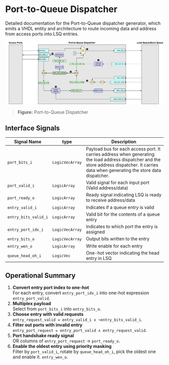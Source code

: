 # Port-to-Queue Dispatcher

Detailed documentation for the Port-to-Queue dispatcher generator, which emits a VHDL entity and architecture to route incoming data and address from access ports into LSQ entries.

![Port-to-Queue Dispatcher](./figs/port_to_queue.png)
> **Figure:** Port-to-Queue Dispatcher

## Interface Signals

| Signal Name          | type                | Description     |
| -------------------- | ------------------- | --------------- |
| `port_bits_i`        | `LogicVecArray`     | Payload bus for each access port. It carries address when generating the load address dispatcher and the store address dispatcher. It carries data when generating the store data dispatcher.|
| `port_valid_i`       | `LogicArray`        | Valid signal for each input port (Valid address/data) |
| `port_ready_o`       | `LogicArray`        | Ready signal indicating LSQ is ready to receive address/data |
| `entry_valid_i`      | `LogicArray`        | Indicates if a queue entry is valid  |
| `entry_bits_valid_i` | `LogicArray`        | Valid bit for the contents of a queue entry|
| `entry_port_idx_i`   | `LogicVecArray`     | Indicates to which port the entry is assigned|
| `entry_bits_o`       | `LogicVecArray`     | Output bits written to the entry   |
| `entry_wen_o`        | `LogicArray`        | Write enable for each entry   |
| `queue_head_oh_i`    | `LogicVec`          | One-hot vector indicating the head entry in LSQ |

## Operational Summary
1. **Convert entry port index to one-hot**  
    For each entry, convert `entry_port_idx_i` into one-hot expression `entry_port_valid`.
2. **Multiplex payload**  
    Select from `port_bits_i` into `entry_bits_o`. 
3. **Choose entry with valid requests**  
    `entry_request_valid = entry_valid_i ∧ ¬entry_bits_valid_i`.   
4. **Filter out ports with invalid entry**  
    `entry_port_request = entry_port_valid ∧ entry_request_valid`.  
5. **Port handshake ready signal**  
    OR columns of `entry_port_request` → `port_ready_o`.  
6. **Enable the oldest entry using priority masking**  
    Filter by `port_valid_i`, rotate by `queue_head_oh_i`, pick the oldest one and enable it. `entry_wen_o`.
